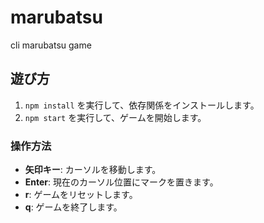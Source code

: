 # marubatsu
cli marubatsu game

## 遊び方

1. `npm install` を実行して、依存関係をインストールします。
2. `npm start` を実行して、ゲームを開始します。

### 操作方法

- **矢印キー**: カーソルを移動します。
- **Enter**: 現在のカーソル位置にマークを置きます。
- **r**: ゲームをリセットします。
- **q**: ゲームを終了します。